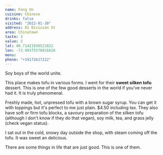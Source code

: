 ```yaml
---
name: Fong On
cuisine: Chinese
drinks: false
visited: "2022-01-30"
address: 81 Division St
area: Chinatown
taste: 3
value: 3
lat: 40.71421938521822
lon: -73.99375578016628
menu:
phone: "+19172617222"
---
```


Soy boys of the world unite. 

This place makes tofu in various forms. I went for their **sweet silken tofu** dessert. This is one of the few good desserts in the world if you've never had it. It is truly phenomenal.

Freshly made, hot, unpressed tofu with a brown sugar syrup. You can get it with toppings but it's perfect to me just plain. $4.50 including tax. They also have soft or firm tofu blocks, a savoury preparation of the silken tofu (although I don't know if they do that vegan), soy milk, tea, and grass jelly (check vegan status).

I sat out in the cold, snowy day outside the shop, with steam coming off the tofu. It was sweet an delicious.

There are some things in life that are just good. This is one of them.

